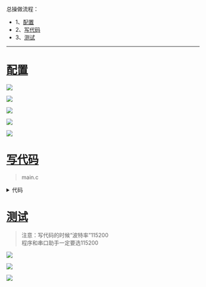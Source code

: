 总操做流程：
- 1、[配置](#STM-M4-01)
- 2、[写代码](#STM-M4-02)
- 3、[测试](#STM-M4-03)

***

# <a name="STM-M4-01" href="#" >配置</a>

![](image/7-1.png)

![](image/7-2.png)

![](image/7-5.png)

![](image/7-3.png)

![](image/7-4.png)

# <a name="STM-M4-02" href="#" >写代码</a>

> main.c

<details>
<summary>代码</summary>

```c
#include "sys.h"
#include "delay.h"
#include "usart.h"
#include "led.h"
#include "beep.h"
#include "key.h"

    int _fstat (int fd, struct stat *pStat)
    {

        return 0;
    }

    int _close()
    {
        return -1;
    }

    int _write (int fd, char *pBuffer, int size)
    {
        for (int i = 0; i < size; i++)
        {
            while (!(USART1->SR & USART_SR_TXE))
            {
            }
            USART_SendData(USART1, pBuffer[i]);
        }
        return size;
    }

    int _isatty (int fd)
    {
        return 1;
    }

    int _lseek()
    {
        return -1;
    }

    int _read (int fd, char *pBuffer, int size)
    {
        for (int i = 0; i < size; i++)
        {
            while ((USART1->SR & USART_SR_RXNE) == 0)
            {
            }

            pBuffer[i] = USART_ReceiveData(USART1);
        }
        return size;
    }

    caddr_t _sbrk(int increment)
    {
        extern char end asm("end");
        register char *pStack asm("sp");

        static char *s_pHeapEnd;

        if (!s_pHeapEnd)
            s_pHeapEnd = &end;

        if (s_pHeapEnd + increment > pStack)
            return (caddr_t)-1;

        char *pOldHeapEnd = s_pHeapEnd;
        s_pHeapEnd += increment;
        return (caddr_t)pOldHeapEnd;
    }


int main(void)
{
	u8 t,len; u16 times=0;
	NVIC_PriorityGroupConfig(NVIC_PriorityGroup_2);//设置系统中断优先级分组 2
	delay_init(168); //延时初始化
	uart_init(115200); //串口初始化波特率为 115200
	LED_Init(); //初始化与 LED 连接的硬件接口
	LED0=0; //先点亮红灯
	printf("\r\n 您发送的消息为:\r\n");
	while(1)
	    {
	        if(USART_RX_STA&0x8000)
	        {
	            len=USART_RX_STA&0x3fff;//得到此次接收到的数据长度
	            printf("\r\n 您发送的消息为:\r\n");
	            for(t=0;t<len;t++)
	            {
	                USART1->DR=USART_RX_BUF[t];
	                while((USART1->SR&0X40)==0);//等待发送结束
	            }
	            printf("\r\n\r\n");//插入换行
	            USART_RX_STA=0;
	        }else
	            {
	                times++;
	                if(times%5000==0)
	                {
	                    printf("\r\nALIENTEK 探索者 STM32F407 开发板 串口实验\r\n");
	                    printf("正点原子@ALIENTEK\r\n\r\n\r\n");
	                }
	                if(times%200==0)
	                    printf("请输入数据,以回车键结束\r\n");
	                if(times%30==0)
	                    LED0=!LED0;//闪烁 LED,提示系统正在运行.
	                delay_ms(10);
	        }
	    }
}

```

</details>

# <a name="STM-M4-03" href="#" >测试</a>

> 注意：写代码的时候“波特率”115200    
>       程序和串口助手一定要选115200

![](image/4-14.png)

![](image/4-15.png)

![](image/7-6.gif)
